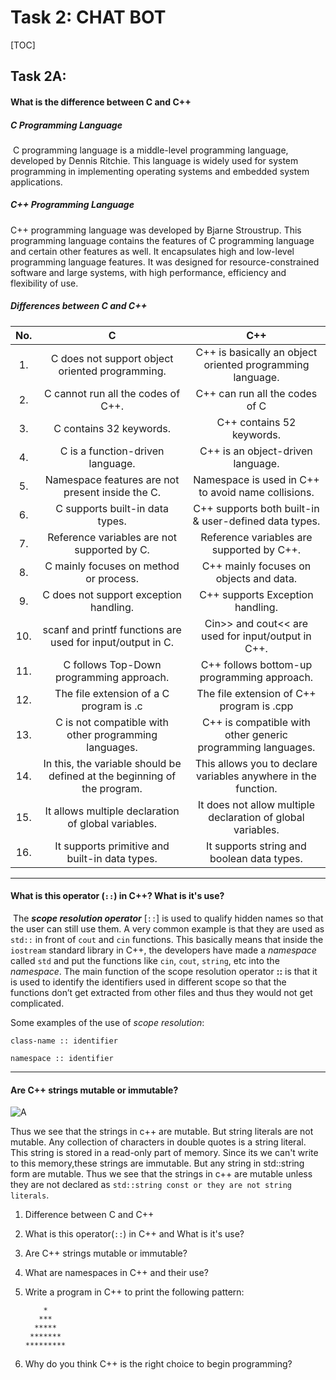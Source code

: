#	Task 2: CHAT BOT

[TOC]

## Task 2A:

#### What is the difference between C and C++

##### C Programming Language

​		C programming language is a middle-level programming language, developed by Dennis Ritchie. This language is widely used for system programming in implementing operating systems and embedded system applications. 

##### C++ Programming Language

C++ programming language was developed by Bjarne Stroustrup. This programming language contains the features of C programming language and certain other features as well. It encapsulates high and low-level
programming language features. It was designed for resource-constrained software and large systems, with  high performance, efficiency and flexibility of use.

##### Differences between C and C++

| No.  |                              C                               |                             C++                              |
| :--: | :----------------------------------------------------------: | :----------------------------------------------------------: |
|  1.  |       C does not support object oriented programming.        |  C++ is basically an object oriented programming language.   |
|  2.  |              C cannot run all the codes of C++.              |                C++ can run all the codes of C                |
|  3.  |                   C contains 32 keywords.                    |                  C++ contains 52 keywords.                   |
|  4.  |               C is a function-driven language.               |              C++ is an object-driven language.               |
|  5.  |       Namespace features are not present inside the C.       |      Namespace is used in C++ to avoid name collisions.      |
|  6.  |               C supports built-in data types.                |    C++ supports both built-in & user-defined data types.     |
|  7.  |         Reference variables are not supported by C.          |          Reference variables are supported by C++.           |
|  8.  |            C mainly focuses on method or process.            |           C++ mainly focuses on objects and data.            |
|  9.  |            C does not support exception handling.            |               C++ supports Exception handling.               |
| 10.  |  scanf and printf functions are used for input/output in C.  |      Cin>> and cout<< are used for input/output in C++.      |
| 11.  |           C follows Top-Down programming approach.           |         C++ follows bottom-up programming approach.          |
| 12.  |           The file extension of a C program is .c            |          The file extension of C++ program is .cpp           |
| 13.  |    C is not compatible with other programming languages.     | C++ is compatible with other generic programming languages.  |
| 14.  | In this, the variable should be defined at the beginning of the program. | This allows you to declare variables anywhere in the function. |
| 15.  |     It allows multiple declaration of global variables.      | It does not allow multiple declaration of global variables.  |
| 16.  |        It supports primitive and built-in data types.        |          It supports string and boolean data types.          |

***



#### What is this operator (`::`) in C++? What is it's use?

​	The ***scope resolution operator*** [`::`] is used to qualify hidden names so that the user can still use them. A very common example is that they are used as `std::` in front of `cout` and `cin` functions. This basically means that inside the `iostream` standard library in C++, the developers have made a *namespace*  called `std` and put the functions like `cin`, `cout`, `string`, etc into the *namespace*. The main function of the scope resolution operator **::** is that it is used to identify the  identifiers used in different scope so that the functions don’t get extracted from other files and thus they would not get complicated.

Some examples of the use of *scope resolution*:

`class-name :: identifier`

`namespace :: identifier`



***



#### Are C++ strings mutable or immutable?

![A](https://imgur.com/oZzHm4z.png)

Thus we see that the strings in c++ are mutable. But string literals are not mutable. Any collection of characters in double quotes is a string literal. This string is stored in a read-only part of memory. Since its we can't write to this memory,these strings are immutable. But any string in std::string form are mutable. Thus we see that the strings in c++ are mutable unless they are not declared as `std::string const or they are not string literals`.

























































































































































































































1. Difference between C and C++

2. What is this operator(`::`) in C++ and What is it's use?

3. Are C++ strings mutable or immutable?

4. What are namespaces in C++ and their use?

5. Write a program in C++ to print the following pattern:

   ```
       *
      ***
     *****
    *******
   *********
   ```

6. Why do you think C++ is the right choice to begin programming?